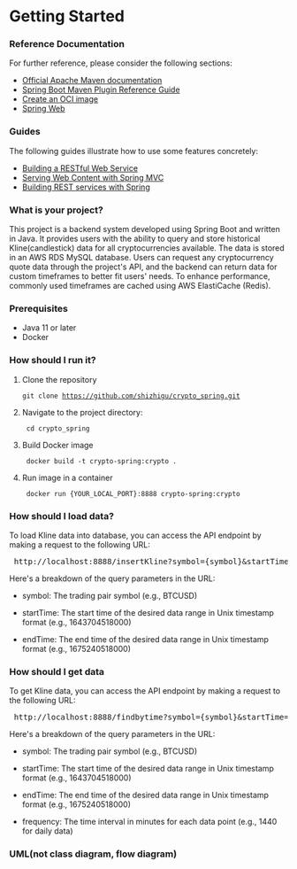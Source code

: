 # Getting Started

### Reference Documentation

For further reference, please consider the following sections:

* [Official Apache Maven documentation](https://maven.apache.org/guides/index.html)
* [Spring Boot Maven Plugin Reference Guide](https://docs.spring.io/spring-boot/docs/3.0.4/maven-plugin/reference/html/)
* [Create an OCI image](https://docs.spring.io/spring-boot/docs/3.0.4/maven-plugin/reference/html/#build-image)
* [Spring Web](https://docs.spring.io/spring-boot/docs/3.0.4/reference/htmlsingle/#web)

### Guides

The following guides illustrate how to use some features concretely:

* [Building a RESTful Web Service](https://spring.io/guides/gs/rest-service/)
* [Serving Web Content with Spring MVC](https://spring.io/guides/gs/serving-web-content/)
* [Building REST services with Spring](https://spring.io/guides/tutorials/rest/)

### What is your project?

This project is a backend system developed using Spring Boot and written in Java. It provides users with the ability to query and store historical Kline(candlestick) data for all cryptocurrencies available. The data is stored in an AWS RDS MySQL database. Users can request any cryptocurrency quote data through the project's API, and the backend can return data for custom timeframes to better fit users' needs. To enhance performance, commonly used timeframes are cached using AWS ElastiCache (Redis).

### Prerequisites

- Java 11 or later
- Docker

### How should I run it?

1. Clone the repository

    <code>git clone https://github.com/shizhigu/crypto_spring.git </code>


2. Navigate to the project directory:

   <code> cd crypto_spring </code>


3. Build Docker image

   <code> docker build -t crypto-spring:crypto . </code>


4. Run image in a container

   <code> docker run {YOUR_LOCAL_PORT}:8888 crypto-spring:crypto </code>


### How should I load data?

To load Kline data into database, you can access the API endpoint by making a request to the following URL:

 <pre> http://localhost:8888/insertKline?symbol={symbol}&startTime={start}&endTime={end} </pre>

Here's a breakdown of the query parameters in the URL:

- symbol: The trading pair symbol (e.g., BTCUSD)

- startTime: The start time of the desired data range in Unix timestamp format (e.g., 1643704518000)

- endTime: The end time of the desired data range in Unix timestamp format (e.g., 1675240518000)



### How should I get data


To get Kline data, you can access the API endpoint by making a request to the following URL:

 <pre> http://localhost:8888/findbytime?symbol={symbol}&startTime={startTime}&endTime={endTime}&frequency={frequency} </pre>

Here's a breakdown of the query parameters in the URL:

- symbol: The trading pair symbol (e.g., BTCUSD)

- startTime: The start time of the desired data range in Unix timestamp format (e.g., 1643704518000)

- endTime: The end time of the desired data range in Unix timestamp format (e.g., 1675240518000)

- frequency: The time interval in minutes for each data point (e.g., 1440 for daily data)

### UML(not class diagram, flow diagram)